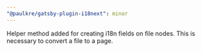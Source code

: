 ```yaml
---
"@paulkre/gatsby-plugin-i18next": minor
---
```


Helper method added for creating i18n fields on file nodes. This is necessary to convert a file to a page.
